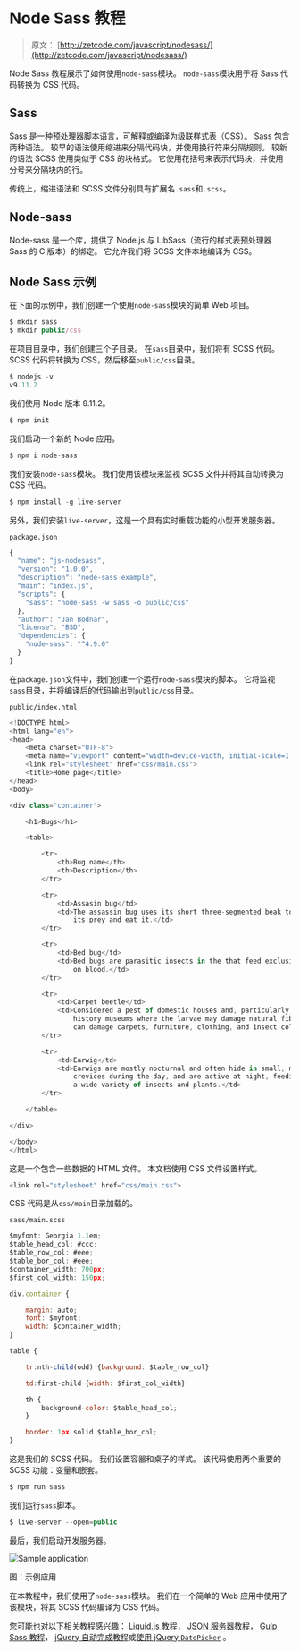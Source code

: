 # Node Sass 教程

> 原文： [http://zetcode.com/javascript/nodesass/](http://zetcode.com/javascript/nodesass/)

Node Sass 教程展示了如何使用`node-sass`模块。 `node-sass`模块用于将 Sass 代码转换为 CSS 代码。

## Sass

Sass 是一种预处理器脚本语言，可解释或编译为级联样式表（CSS）。 Sass 包含两种语法。 较早的语法使用缩进来分隔代码块，并使用换行符来分隔规则。 较新的语法 SCSS 使用类似于 CSS 的块格式。 它使用花括号来表示代码块，并使用分号来分隔块内的行。

传统上，缩进语法和 SCSS 文件分别具有扩展名`.sass`和`.scss`。

## Node-sass

Node-sass 是一个库，提供了 Node.js 与 LibSass（流行的样式表预处理器 Sass 的 C 版本）的绑定。 它允许我们将 SCSS 文件本地编译为 CSS。

## Node Sass 示例

在下面的示例中，我们创建一个使用`node-sass`模块的简单 Web 项目。

```js
$ mkdir sass
$ mkdir public/css

```

在项目目录中，我们创建三个子目录。 在`sass`目录中，我们将有 SCSS 代码。 SCSS 代码将转换为 CSS，然后移至`public/css`目录。

```js
$ nodejs -v
v9.11.2

```

我们使用 Node 版本 9.11.2。

```js
$ npm init

```

我们启动一个新的 Node 应用。

```js
$ npm i node-sass

```

我们安装`node-sass`模块。 我们使用该模块来监视 SCSS 文件并将其自动转换为 CSS 代码。

```js
$ npm install -g live-server

```

另外，我们安装`live-server`，这是一个具有实时重载功能的小型开发服务器。

`package.json`

```js
{
  "name": "js-nodesass",
  "version": "1.0.0",
  "description": "node-sass example",
  "main": "index.js",
  "scripts": {
    "sass": "node-sass -w sass -o public/css"
  },
  "author": "Jan Bodnar",
  "license": "BSD",
  "dependencies": {
    "node-sass": "^4.9.0"
  }
}

```

在`package.json`文件中，我们创建一个运行`node-sass`模块的脚本。 它将监视`sass`目录，并将编译后的代码输出到`public/css`目录。

`public/index.html`

```js
<!DOCTYPE html>
<html lang="en">
<head>
    <meta charset="UTF-8">
    <meta name="viewport" content="width=device-width, initial-scale=1.0">
    <link rel="stylesheet" href="css/main.css">
    <title>Home page</title>
</head>
<body>

<div class="container">

    <h1>Bugs</h1>

    <table>

        <tr>
            <th>Bug name</th>
            <th>Description</th>
        </tr>

        <tr>
            <td>Assasin bug</td>
            <td>The assassin bug uses its short three-segmented beak to pierce 
                its prey and eat it.</td>
        </tr>

        <tr>
            <td>Bed bug</td>
            <td>Bed bugs are parasitic insects in the that feed exclusively 
                on blood.</td>
        </tr>

        <tr>
            <td>Carpet beetle</td>
            <td>Considered a pest of domestic houses and, particularly, natural 
                history museums where the larvae may damage natural fibers and 
                can damage carpets, furniture, clothing, and insect collections.</td>
        </tr>

        <tr>
            <td>Earwig</td>
            <td>Earwigs are mostly nocturnal and often hide in small, moist 
                crevices during the day, and are active at night, feeding on 
                a wide variety of insects and plants.</td>
        </tr>

    </table>

</div>    

</body>
</html>

```

这是一个包含一些数据的 HTML 文件。 本文档使用 CSS 文件设置样式。

```js
<link rel="stylesheet" href="css/main.css">

```

CSS 代码是从`css/main`目录加载的。

`sass/main.scss`

```js
$myfont: Georgia 1.1em;
$table_head_col: #ccc;
$table_row_col: #eee;
$table_bor_col: #eee;
$container_width: 700px;
$first_col_width: 150px;

div.container {

    margin: auto; 
    font: $myfont;
    width: $container_width;
}

table {

    tr:nth-child(odd) {background: $table_row_col}

    td:first-child {width: $first_col_width}

    th {
        background-color: $table_head_col;
    }

    border: 1px solid $table_bor_col;
}

```

这是我们的 SCSS 代码。 我们设置容器和桌子的样式。 该代码使用两个重要的 SCSS 功能：变量和嵌套。

```js
$ npm run sass

```

我们运行`sass`脚本。

```js
$ live-server --open=public

```

最后，我们启动开发服务器。

![Sample application](img/57db912941dbd7196168770c14e4e19e.jpg)

图：示例应用

在本教程中，我们使用了`node-sass`模块。 我们在一个简单的 Web 应用中使用了该模块，将其 SCSS 代码编译为 CSS 代码。

您可能也对以下相关教程感兴趣： [Liquid.js 教程](/javascript/liquidjs/)， [JSON 服务器教程](/javascript/jsonserver/)， [Gulp Sass 教程](/gulp/sass/)， [jQuery 自动完成教程](/articles/jqueryautocomplete/)或[使用 jQuery `DatePicker`](/articles/jquerydatepicker/) 。